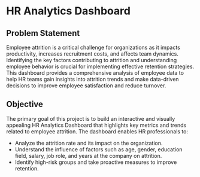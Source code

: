# HR Analytics Dashboard

## Problem Statement
Employee attrition is a critical challenge for organizations as it impacts productivity, increases recruitment costs, and affects team dynamics. Identifying the key factors contributing to attrition and understanding employee behavior is crucial for implementing effective retention strategies. This dashboard provides a comprehensive analysis of employee data to help HR teams gain insights into attrition trends and make data-driven decisions to improve employee satisfaction and reduce turnover.

## Objective
The primary goal of this project is to build an interactive and visually appealing HR Analytics Dashboard that highlights key metrics and trends related to employee attrition. The dashboard enables HR professionals to:

- Analyze the attrition rate and its impact on the organization.
- Understand the influence of factors such as age, gender, education field, salary, job role, and years at the company on attrition.
- Identify high-risk groups and take proactive measures to improve retention.

